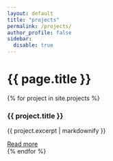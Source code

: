 ```yaml
---
layout: default
title: "projects"
permalink: /projects/
author_profile: false 
sidebar:
  disable: true
---
```


<div class="projects-page-wrapper">
  <h1 class="page__title">{{ page.title }}</h1>

  <div class="projects-grid">
    {% for project in site.projects %}
    <div class="project-card">
      <h3>{{ project.title }}</h3>
      <p>{{ project.excerpt | markdownify }}</p>
      <a href="{{ project.url | relative_url }}">Read more</a>
    </div>
    {% endfor %}
  </div>
</div>